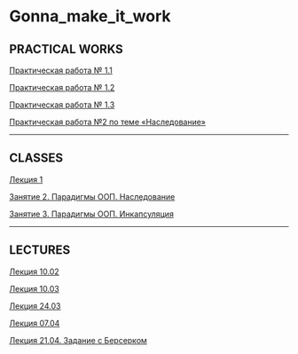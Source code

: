 # Gonna_make_it_work

PRACTICAL WORKS 
-------------------------------------------------------------------------------------

[Практическая работа № 1.1](https://colab.research.google.com/drive/1WRS6xiJhoGZ1zarfJZtF7UXkkuDtBJXE)

[Практическая работа № 1.2](https://colab.research.google.com/drive/1AkrgZ1LFp5GfL4CPiatFKO7cu9EI5Nre)

[Практическая работа № 1.3](https://colab.research.google.com/drive/1KWtSIq1xaZkRQop5VR0tTXvs4tEYz2u4#scrollTo=bLHUtVckWUpC)

[Практическая работа №2 по теме «Наследование»](https://colab.research.google.com/drive/1xPdDUblEX8wLd3tUv3lDrHM977-7HuMS#scrollTo=y3QzLFOP-Ez3)

--------------------------------------------------------------------------------------
CLASSES
--------------------------------------------------------------------------------------

[Лекция 1](https://colab.research.google.com/drive/1jrMUHw0EVJpr6FbPEDKW3kH3koBSGt8V)

[Занятие 2. Парадигмы ООП. Наследование](https://colab.research.google.com/drive/1QFQjgzWbJSLW6HujJPR9-y_hpNHap6Xc#scrollTo=rbnudMuZfGsC)

[Занятие 3. Парадигмы ООП. Инкапсуляция](https://colab.research.google.com/drive/1TZUuT3gTrZ7Xqz0NuRw-jPNSo_ZEa4mh#scrollTo=gyoJYsArQ15I)

--------------------------------------------------------------------------------------
LECTURES
--------------------------------------------------------------------------------------

[Лекция 10.02](https://colab.research.google.com/drive/1D83Vwcnyp-1ZzU7uMyzHQwJoqDnN6kLi)

[Лекция 10.03](https://colab.research.google.com/drive/1SWAxsSOBgxlCpTg66Mb2pcQHTE_AbJyI#scrollTo=TkTGKpbUas2i)

[Лекция 24.03](https://colab.research.google.com/drive/1SKYqdEzkb1d9i1N6mj6h9MwObJwrtNfw#scrollTo=dwYlaOkSgrdv)

[Лекция 07.04](https://colab.research.google.com/drive/1K_XUUPFGV316zxT4UvQMv7Cy5B7Ha0-4#scrollTo=1cA2D86IoyaH)

[Лекция 21.04. Задание с Берсерком](https://colab.research.google.com/drive/1qbqxRqv_Gmwq7Q4vVtnptyk_xa8LZ7eA#scrollTo=OefAiJgKtu-W)

